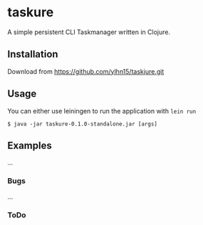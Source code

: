 # taskure
A simple persistent CLI Taskmanager written in Clojure. 

## Installation

Download from https://github.com/ylhn15/taskjure.git
## Usage
You can either use leiningen to run the application with 
``` lein run ```

    $ java -jar taskure-0.1.0-standalone.jar [args]


## Examples

...

### Bugs

...

### ToDo


